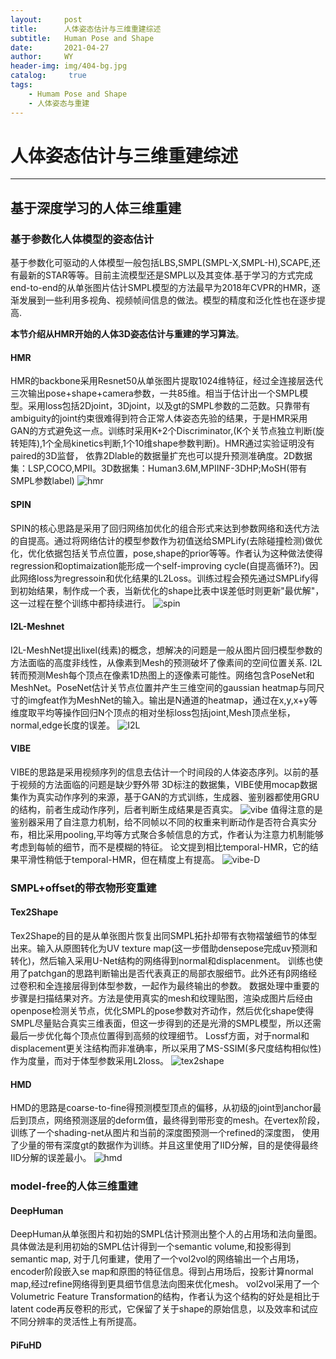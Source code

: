 ```yaml
---
layout:     post
title:      人体姿态估计与三维重建综述
subtitle:   Human Pose and Shape
date:       2021-04-27
author:     WY
header-img: img/404-bg.jpg
catalog: 	 true
tags:
    - Humam Pose and Shape
    - 人体姿态与重建
---
```


# 人体姿态估计与三维重建综述
_______
## 基于深度学习的人体三维重建

### 基于参数化人体模型的姿态估计

基于参数化可驱动的人体模型一般包括LBS,SMPL(SMPL-X,SMPL-H),SCAPE,还有最新的STAR等等。目前主流模型还是SMPL以及其变体.基于学习的方式完成end-to-end的从单张图片估计SMPL模型的方法最早为2018年CVPR的HMR，逐渐发展到一些利用多视角、视频帧间信息的做法。模型的精度和泛化性也在逐步提高.

**本节介绍从HMR开始的人体3D姿态估计与重建的学习算法**。

#### HMR
HMR的backbone采用Resnet50从单张图片提取1024维特征，经过全连接层迭代三次输出pose+shape+camera参数，一共85维。相当于估计出一个SMPL模型。采用loss包括2Djoint，3Djoint，以及gt的SMPL参数的二范数。只靠带有ambiguity的joint约束很难得到符合正常人体姿态先验的结果，于是HMR采用GAN的方式避免这一点。训练时采用K+2个Discriminator,(K个关节点独立判断(旋转矩阵),1个全局kinetics判断,1个10维shape参数判断)。HMR通过实验证明没有paired的3D监督， 依靠2Dlable的数据量扩充也可以提升预测准确度。2D数据集：LSP,COCO,MPII。3D数据集：Human3.6M,MPIINF-3DHP;MoSH(带有SMPL参数label)
![hmr](/img/humanshapesum/hmr.png)
#### SPIN
SPIN的核心思路是采用了回归网络加优化的组合形式来达到参数网络和迭代方法的自提高。通过将网络估计的模型参数作为初值送给SMPLify(去除碰撞检测)做优化，优化依据包括关节点位置，pose,shape的prior等等。作者认为这种做法使得regression和optimaization能形成一个self-improving cycle(自提高循环?)。因此网络loss为regressoin和优化结果的L2Loss。训练过程会预先通过SMPLify得到初始结果，制作成一个表，当新优化的shape比表中误差低时则更新"最优解"，这一过程在整个训练中都持续进行。
![spin](/img/humanshapesum/SPIN.png)
#### I2L-Meshnet
I2L-MeshNet提出lixel(线素)的概念，想解决的问题是一般从图片回归模型参数的方法面临的高度非线性，从像素到Mesh的预测破坏了像素间的空间位置关系.  I2L转而预测Mesh每个顶点在像素1D热图上的逐像素可能性。网络包含PoseNet和MeshNet。PoseNet估计关节点位置并产生三维空间的gaussian heatmap与同尺寸的imgfeat作为MeshNet的输入。输出是N通道的heatmap，通过在x,y,x+y等维度取平均等操作回归N个顶点的相对坐标loss包括joint,Mesh顶点坐标，normal,edge长度的误差。
![I2L](/img/humanshapesum/I2L.png)
#### VIBE
VIBE的思路是采用视频序列的信息去估计一个时间段的人体姿态序列。以前的基于视频的方法面临的问题是缺少野外带
3D标注的数据集，VIBE使用mocap数据集作为真实动作序列的来源，基于GAN的方式训练，生成器、鉴别器都使用GRU的结构，前者生成动作序列，后者判断生成结果是否真实。
![vibe](/img/humanshapesum/VIBE.png)
值得注意的是鉴别器采用了自注意力机制，给不同帧以不同的权重来判断动作是否符合真实分布，相比采用pooling,平均等方式聚合多帧信息的方式，作者认为注意力机制能够考虑到每帧的细节，而不是模糊的特征。
论文提到相比temporal-HMR，它的结果平滑性稍低于temporal-HMR，但在精度上有提高。
![vibe-D](/img/humanshapesum/VIBE-D.png)
### SMPL+offset的带衣物形变重建
#### Tex2Shape
Tex2Shape的目的是从单张图片恢复出同SMPL拓扑却带有衣物褶皱细节的体型出来。输入从原图转化为UV texture map(这一步借助densepose完成uv预测和转化)，然后输入采用U-Net结构的网络得到normal和displacenment。
训练也使用了patchgan的思路判断输出是否代表真正的局部衣服细节。此外还有β网络经过卷积和全连接层得到体型参数，一起作为最终输出的参数。
数据处理中重要的步骤是扫描结果对齐。方法是使用真实的mesh和纹理贴图，渲染成图片后经由openpose检测关节点，优化SMPL的pose参数对齐动作，然后优化shape使得SMPL尽量贴合真实三维表面，但这一步得到的还是光滑的SMPL模型，所以还需最后一步优化每个顶点位置得到高频的纹理细节。
Lossf方面，对于normal和displacement更关注结构而非准确率，所以采用了MS-SSIM(多尺度结构相似性)作为度量，而对于体型参数采用L2loss。
![tex2shape](/img/humanshapesum/tex2shape.png)
#### HMD
HMD的思路是coarse-to-fine得预测模型顶点的偏移，从初级的joint到anchor最后到顶点，网络预测逐层的deform值，最终得到带形变的mesh。在vertex阶段，训练了一个shading-net从图片和当前的深度图预测一个refined的深度图，
使用了少量的带有深度gt的数据作为训练。并且这里使用了IID分解，目的是使得最终IID分解的误差最小。
![hmd](/img/humanshapesum/HMD.png)

### model-free的人体三维重建
#### DeepHuman
DeepHuman从单张图片和初始的SMPL估计预测出整个人的占用场和法向量图。具体做法是利用初始的SMPL估计得到一个semantic volume,和投影得到semantic map,
对于几何重建，使用了一个vol2vol的网络输出一个占用场，encoder阶段嵌入se map和原图的特征信息。得到占用场后，投影计算normal map,经过refine网络得到更具细节信息法向图来优化mesh。
vol2vol采用了一个Volumetric Feature Transformation的结构，作者认为这个结构的好处是相比于latent code再反卷积的形式，它保留了关于shape的原始信息，以及效率和试应不同分辨率的灵活性上有所提高。
#### PiFuHD







